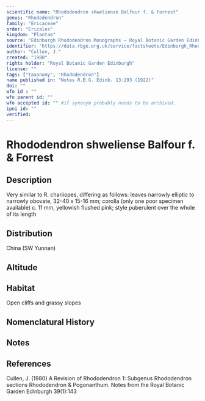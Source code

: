```yaml
---
scientific name: "Rhododendron shweliense Balfour f. & Forrest"
genus: "Rhododendron"
family: "Ericaceae"
order: "Ericales"
kingdom: "Plantae"
source: "Edinburgh Rhododendron Monographs – Royal Botanic Garden Edinburgh"
identifier: "https://data.rbge.org.uk/service/factsheets/Edinburgh_Rhododendron_Monographs.xhtml"
author: "Cullen, J."
created: "1980"
rights holder: "Royal Botanic Garden Edinburgh"
license: ""
tags: ["taxonomy", "Rhododendron"]
name published in: "Notes R.B.G. Edinb. 13:293 (1922)"
doi: ""
wfo id : ""
wfo parent id: ""
wfo accepted id: "" #if synonym probably needs to be archived.                      
ipni id: ""
verified:
---
```


                       

# Rhododendron shweliense Balfour f. & Forrest

## Description
Very similar to R. chariiopes, differing as follows: leaves narrowly elliptic to narrowly obovate, 32-40 x 15-16 mm; corolla (only one poor specimen available) c. 11 mm, yellowish flushed pink; style puberulent over the whole of its length

## Distribution
China (SW Yunnan)

## Altitude


## Habitat
Open cliffs and grassy slopes

## Nomenclatural History

                       
## Notes


## References

Cullen, J. (1980) A Revision of Rhododendron 1: Subgenus Rhododendron sections Rhododendron & Pogonanthum. Notes from the Royal Botanic Garden Edinburgh 39(1):143
